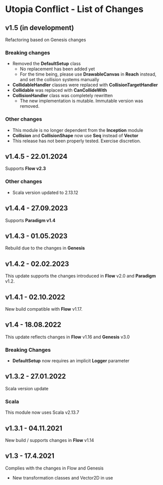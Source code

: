 # Utopia Conflict - List of Changes

## v1.5 (in development)
Refactoring based on Genesis changes
### Breaking changes
- Removed the **DefaultSetup** class
  - No replacement has been added yet
  - For the time being, please use **DrawableCanvas** in **Reach** instead, and set the collision systems manually
- **CollidableHandler** classes were replaced with **CollisionTargetHandler**
- **Collidable** was replaced with **CanCollideWith**
- **CollisionHandler** class was completely rewritten
  - The new implementation is mutable. Immutable version was removed.
### Other changes
- This module is no longer dependent from the **Inception** module
- **Collision** and **CollisionShape** now use **Seq** instead of **Vector**
- This release has not been properly tested. Exercise discretion.

## v1.4.5 - 22.01.2024
Supports **Flow v2.3**
### Other changes
- Scala version updated to 2.13.12

## v1.4.4 - 27.09.2023
Supports **Paradigm v1.4**

## v1.4.3 - 01.05.2023
Rebuild due to the changes in **Genesis**

## v1.4.2 - 02.02.2023
This update supports the changes introduced in **Flow** v2.0 and **Paradigm** v1.2.

## v1.4.1 - 02.10.2022
New build compatible with **Flow** v1.17.

## v1.4 - 18.08.2022
This update reflects changes in **Flow** v1.16 and **Genesis** v3.0
### Breaking Changes
- **DefaultSetup** now requires an implicit **Logger** parameter

## v1.3.2 - 27.01.2022
Scala version update
### Scala
This module now uses Scala v2.13.7

## v1.3.1 - 04.11.2021
New build / supports changes in **Flow** v1.14

## v1.3 - 17.4.2021
Complies with the changes in Flow and Genesis
- New transformation classes and Vector2D in use
